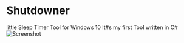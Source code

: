 # Shutdowner
 little Sleep Timer Tool for Windows 10
 It#s my first Tool written in C#
![Screenshot](https://github.com/VenominousX/Shutdowner/blob/Master/Image/SharedScreenshot.jpg?raw=true)
